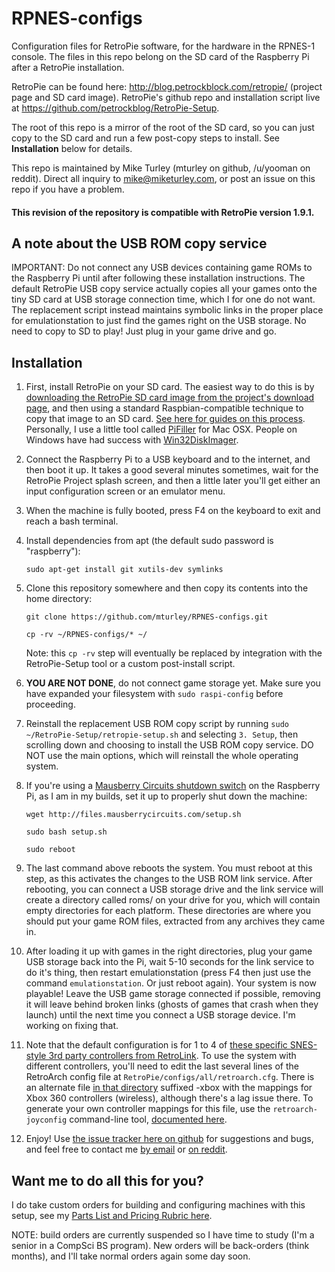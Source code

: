 RPNES-configs
=============

Configuration files for RetroPie software, for the hardware in the RPNES-1 console.  The files in this repo belong on the SD card of the Raspberry Pi after a RetroPie installation.

RetroPie can be found here: http://blog.petrockblock.com/retropie/  (project page and SD card image).  RetroPie's github repo and installation script live at https://github.com/petrockblog/RetroPie-Setup.

The root of this repo is a mirror of the root of the SD card, so you can just copy to the SD card and run a few post-copy steps to install.  See **Installation** below for details.

This repo is maintained by Mike Turley (mturley on github, /u/yooman on reddit).  Direct all inquiry to mike@miketurley.com, or post an issue on this repo if you have a problem.

#### This revision of the repository is compatible with RetroPie version 1.9.1.


A note about the USB ROM copy service
-------------------------------------

IMPORTANT: Do not connect any USB devices containing game ROMs to the Raspberry Pi until after following these installation instructions.  The default RetroPie USB copy service actually copies all your games onto the tiny SD card at USB storage connection time, which I for one do not want.  The replacement script instead maintains symbolic links in the proper place for emulationstation to just find the games right on the USB storage.  No need to copy to SD to play!  Just plug in your game drive and go.


Installation
------------

1. First, install RetroPie on your SD card.  The easiest way to do this is by [downloading the RetroPie SD card image from the project's download page](http://blog.petrockblock.com/retropie/retropie-downloads/), and then using a standard Raspbian-compatible technique to copy that image to an SD card.  [See here for guides on this process](http://elinux.org/RPi_Easy_SD_Card_Setup).  Personally, I use a little tool called [PiFiller](http://ivanx.com/raspberrypi/) for Mac OSX.  People on Windows have had success with [Win32DiskImager](http://sourceforge.net/projects/win32diskimager/).

2. Connect the Raspberry Pi to a USB keyboard and to the internet, and then boot it up.  It takes a good several minutes sometimes, wait for the RetroPie Project splash screen, and then a little later you'll get either an input configuration screen or an emulator menu.

3. When the machine is fully booted, press F4 on the keyboard to exit and reach a bash terminal.

4. Install dependencies from apt (the default sudo password is "raspberry"):

    `sudo apt-get install git xutils-dev symlinks`
    
5. Clone this repository somewhere and then copy its contents into the home directory:

    `git clone https://github.com/mturley/RPNES-configs.git`
   
    `cp -rv ~/RPNES-configs/* ~/`
    
    Note: this `cp -rv` step will eventually be replaced by integration with the RetroPie-Setup tool or a custom post-install script.

6. **YOU ARE NOT DONE**, do not connect game storage yet.  Make sure you have expanded your filesystem with `sudo raspi-config` before proceeding.

7. Reinstall the replacement USB ROM copy script by running `sudo ~/RetroPie-Setup/retropie-setup.sh` and selecting `3. Setup`, then scrolling down and choosing to install the USB ROM copy service.  DO NOT use the main options, which will reinstall the whole operating system.

8. If you're using a [Mausberry Circuits shutdown switch](http://mausberrycircuits.com/) on the Raspberry Pi, as I am in my builds, set it up to properly shut down the machine:

    `wget http://files.mausberrycircuits.com/setup.sh`
    
    `sudo bash setup.sh`
    
    `sudo reboot`

9. The last command above reboots the system. You must reboot at this step, as this activates the changes to the USB ROM link service.  After rebooting, you can connect a USB storage drive and the link service will create a directory called roms/ on your drive for you, which will contain empty directories for each platform.  These directories are where you should put your game ROM files, extracted from any archives they came in.

10. After loading it up with games in the right directories, plug your game USB storage back into the Pi, wait 5-10 seconds for the link service to do it's thing, then restart emulationstation (press F4 then just use the command `emulationstation`.  Or just reboot again).  Your system is now playable!  Leave the USB game storage connected if possible, removing it will leave behind broken links (ghosts of games that crash when they launch) until the next time you connect a USB storage device.  I'm working on fixing that.

11. Note that the default configuration is for 1 to 4 of [these specific SNES-style 3rd party controllers from RetroLink](http://www.lukiegames.com/New-SNES-Retro-PC-USB-Controller_p_11155.html).  To use the system with different controllers, you'll need to edit the last several lines of the RetroArch config file at `RetroPie/configs/all/retroarch.cfg`.  There is an alternate file [in that directory](https://github.com/mturley/RPNES-configs/tree/master/RetroPie/configs/all) suffixed -xbox with the mappings for Xbox 360 controllers (wireless), although there's a lag issue there.  To generate your own controller mappings for this file, use the `retroarch-joyconfig` command-line tool, [documented here](https://github.com/petrockblog/RetroPie-Setup/wiki/Is-there-another-way-to-set-up-the-gamepad-for-use,-e.g.,-withing-the-snes-emulator%3F).

12. Enjoy!  Use [the issue tracker here on github](https://github.com/mturley/RPNES-configs/issues) for suggestions and bugs, and feel free to contact me [by email](mailto:mike@miketurley.com) or [on reddit](http://www.reddit.com/message/compose/?to=yooman).


Want me to do all this for you?
-------------------------------

I do take custom orders for building and configuring machines with this setup, see my [Parts List and Pricing Rubric here](https://docs.google.com/document/d/1rLLHG-VLm9iHEIwyDLYxpoxHrP2LZxCx-SFpLb31xx0/edit).

NOTE: build orders are currently suspended so I have time to study (I'm a senior in a CompSci BS program).  New orders will be back-orders (think months), and I'll take normal orders again some day soon.
